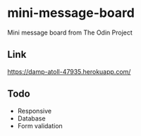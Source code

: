 # mini-message-board

Mini message board from The Odin Project

## Link

https://damp-atoll-47935.herokuapp.com/

## Todo

- Responsive
- Database
- Form validation
